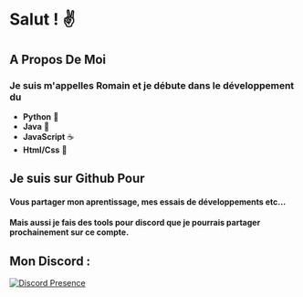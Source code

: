 # Salut ! ✌️
## A Propos De Moi
### Je suis m'appelles Romain et je débute dans le développement du
  * **Python** 🐍
  * **Java** 🍵
  * **JavaScript** ☕
  * **Html/Css** 📌


## Je suis sur Github Pour
#### Vous partager mon aprentissage, mes essais de développements etc...
#### Mais aussi je fais des tools pour discord que je pourrais partager prochainement sur ce compte.


## Mon Discord :








[![Discord Presence](https://lanyard-profile-readme.vercel.app/api/842883781014585376)](https://discord.com/users/842883781014585376)




